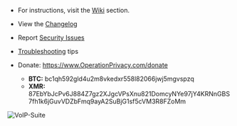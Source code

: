 - For instructions, visit the [Wiki](https://github.com/0perationPrivacy/voip/wiki) section.

- View the [Changelog](CHANGELOG.md)

- Report [Security Issues](SECURITY.md)

- [Troubleshooting](https://github.com/0perationPrivacy/VoIP/wiki/Troubleshooting) tips

- Donate: https://www.OperationPrivacy.com/donate
  - **BTC:** bc1qh592gld4u2m8vkedxr558l82066jwj5mgvspzq
  - **XMR:** 87EbYbJcPv6J884Z7gz2XJgcVPsXnu821DomcyNYe97jY4KRNnGBS7fh1k6jGuvVDZbFmq9ayA2SuBjG1sf5cVM3R8FZoMm

![VoIP-Suite](https://user-images.githubusercontent.com/89225730/134289428-da8bcf88-5145-4ed6-9d6b-70d57b084e8f.png)

